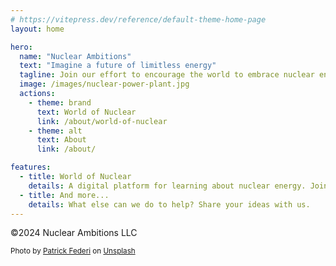 ```yaml
---
# https://vitepress.dev/reference/default-theme-home-page
layout: home

hero:
  name: "Nuclear Ambitions"
  text: "Imagine a future of limitless energy"
  tagline: Join our effort to encourage the world to embrace nuclear energy.
  image: /images/nuclear-power-plant.jpg
  actions:
    - theme: brand
      text: World of Nuclear
      link: /about/world-of-nuclear
    - theme: alt
      text: About
      link: /about/

features:
  - title: World of Nuclear
    details: A digital platform for learning about nuclear energy. Join Zanzibar, Nuclear Hero, in his quest to empower the world.
  - title: And more...
    details: What else can we do to help? Share your ideas with us.
---
```


&copy;2024 Nuclear Ambitions LLC

<span style="font-size:smaller">Photo by <a href="https://unsplash.com/@federi?utm_content=creditCopyText&utm_medium=referral&utm_source=unsplash">Patrick Federi</a> on <a href="https://unsplash.com/photos/white-smoke-coming-out-from-green-field-uvtUELc92SI?utm_content=creditCopyText&utm_medium=referral&utm_source=unsplash">Unsplash</a></span>
